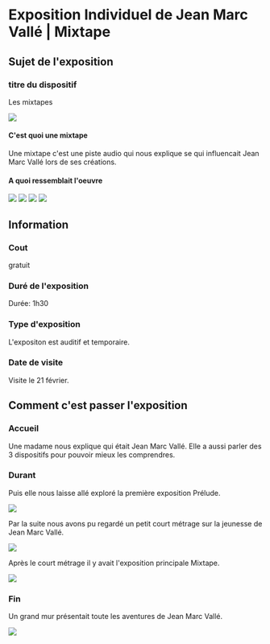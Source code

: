 # Exposition Individuel de Jean Marc Vallé | Mixtape

## Sujet de l'exposition

### titre du dispositif

Les mixtapes

<img src="../exposition_individuel/medias/" >

#### C'est quoi une mixtape

Une mixtape c'est une piste audio qui nous explique se qui influencait Jean Marc Vallé lors de ses créations. 

#### A quoi ressemblait l'oeuvre

<img src="../exposition_individuel/medias/" >

<img src="../exposition_individuel/medias/" >

<img src="../exposition_individuel/medias/" >

<img src="../exposition_individuel/medias/" >

## Information

### Cout

gratuit

### Duré de l'exposition

Durée: 1h30



### Type d'exposition 
L'expositon est auditif et temporaire.

### Date de visite

Visite le 21 février.


## Comment c'est passer l'exposition

### Accueil
Une madame nous explique qui était Jean Marc Vallé. Elle a aussi parler des 3 dispositifs pour pouvoir mieux les comprendres. 

### Durant

Puis elle nous laisse allé exploré la première exposition Prélude. 

<img src="../exposition_individuel/medias/" >

Par la suite nous avons pu regardé un petit court métrage sur la jeunesse de Jean Marc Vallé.

<img src="../exposition_individuel/medias/" >

Après le court métrage il y avait l'exposition principale Mixtape.

<img src="../exposition_individuel/medias/" >

### Fin

Un grand mur présentait toute les aventures de Jean Marc Vallé. 

<img src="../exposition_individuel/medias/" >


